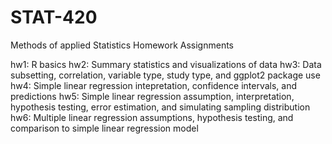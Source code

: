 # STAT-420
Methods of applied Statistics Homework Assignments

hw1: R basics
hw2: Summary statistics and visualizations of data
hw3: Data subsetting, correlation, variable type, study type, and ggplot2 package use
hw4: Simple linear regression intepretation, confidence intervals, and predictions
hw5: Simple linear regression assumption, interpretation, hypothesis testing, error estimation, and simulating sampling distribution
hw6: Multiple linear regression assumptions, hypothesis testing, and comparison to simple linear regression model
